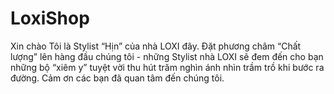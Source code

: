 # LoxiShop
Xin chào Tôi là Stylist “Hịn” của nhà LOXI đây. Đặt phương châm “Chất lượng” lên hàng đầu chúng tôi - những Stylist nhà LOXI sẽ đem đến cho bạn những bộ “xiêm y” tuyệt vời thu hút trăm nghìn ánh nhìn trầm trồ khi bước ra đường.  Cảm ơn các bạn đã quan tâm đến chúng tôi. 
